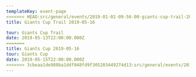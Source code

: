 ```yaml
---
templateKey: event-page
<<<<<<< HEAD:src/general/events/2019-01-02-09-56-00-giants-cup-trail-2019-05-14.md
title: Giants Cup Trail 2019-05-16

tour: Giants Cup Trail
date: 2019-05-13T22:00:00.000Z
=======
title: Giants Cup 2019-05-16
tour: Giants Cup
date: 2019-05-15T22:00:00.000Z
>>>>>>> 3cbeaa1de980ba1ddf048fd9f305203449274d13:src/general/events/2019-01-02-09-56-00-giants-cup-2019-05-14.md
---
```


